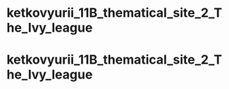 # ketkovyurii_11B_thematical_site_2_The_Ivy_league
# ketkovyurii_11B_thematical_site_2_The_Ivy_league
